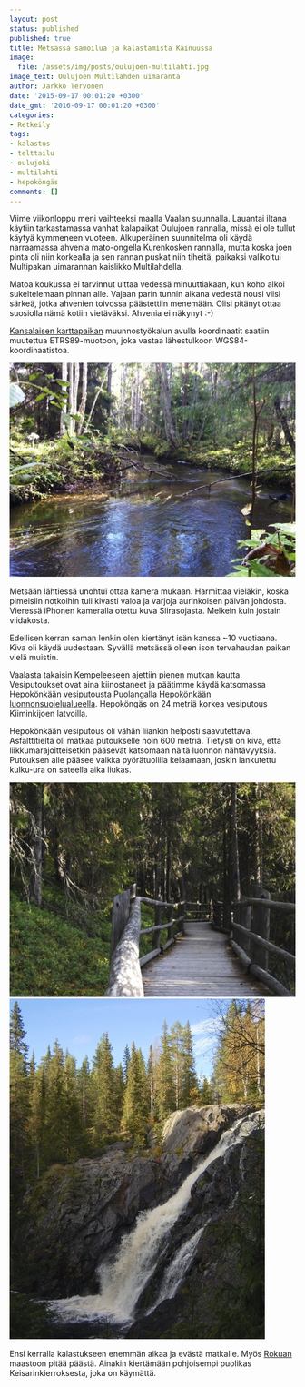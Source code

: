 ```yaml
---
layout: post
status: published
published: true
title: Metsässä samoilua ja kalastamista Kainuussa
image:
  file: /assets/img/posts/oulujoen-multilahti.jpg
image_text: Oulujoen Multilahden uimaranta
author: Jarkko Tervonen
date: '2015-09-17 00:01:20 +0300'
date_gmt: '2016-09-17 00:01:20 +0300'
categories:
- Retkeily
tags:
- kalastus
- telttailu
- oulujoki
- multilahti
- hepoköngäs
comments: []
---
```

Viime viikonloppu meni vaihteeksi maalla Vaalan suunnalla. Lauantai iltana käytiin tarkastamassa vanhat kalapaikat Oulujoen rannalla, missä ei ole tullut käytyä kymmeneen vuoteen. Alkuperäinen suunnitelma oli käydä narraamassa ahvenia mato-ongella Kurenkosken rannalla, mutta koska joen pinta oli niin korkealla ja sen rannan puskat niin tiheitä, paikaksi valikoitui Multipakan uimarannan kaislikko Multilahdella.

Matoa koukussa ei tarvinnut uittaa vedessä minuuttiakaan, kun koho alkoi sukeltelemaan pinnan alle. Vajaan parin tunnin aikana vedestä nousi viisi särkeä, jotka ahvenien toivossa päästettiin menemään. Olisi pitänyt ottaa suosiolla nämä kotiin vietäväksi. Ahvenia ei näkynyt :-)

[Kansalaisen karttapaikan](http://kansalaisen.karttapaikka.fi/) muunnostyökalun avulla koordinaatit saatiin muutettua ETRS89-muotoon, joka vastaa lähestulkoon WGS84-koordinaatistoa.

<amp-img src="/assets/img/posts/siirasoja.jpg" alt="Siirasoja" width="4" height="3" layout="responsive">
  <noscript><img src="/assets/img/posts/siirasoja.jpg" alt="Siirasoja" /></noscript>
</amp-img>

Metsään lähtiessä unohtui ottaa kamera mukaan. Harmittaa vieläkin, koska pimeisiin notkoihin tuli kivasti valoa ja varjoja aurinkoisen päivän johdosta. Vieressä iPhonen kameralla otettu kuva Siirasojasta. Melkein kuin jostain viidakosta.

Edellisen kerran saman lenkin olen kiertänyt isän kanssa ~10 vuotiaana. Kiva oli käydä uudestaan. Syvällä metsässä olleen ison tervahaudan paikan vielä muistin.

Vaalasta takaisin Kempeleeseen ajettiin pienen mutkan kautta. Vesiputoukset ovat aina kiinostaneet ja päätimme käydä katsomassa Hepokönkään vesiputousta Puolangalla [Hepokönkään luonnonsuojelualueella](http://www.luontoon.fi/retkikohteet/muutsuojelualueet/hepokongas/Sivut/Default.aspx). Hepoköngäs on 24 metriä korkea vesiputous Kiiminkijoen latvoilla.

Hepokönkään vesiputous oli vähän liiankin helposti saavutettava. Asfalttitieltä oli matkaa putoukselle noin 600 metriä. Tietysti on kiva, että liikkumarajoitteisetkin pääsevät katsomaan näitä luonnon nähtävyyksiä. Putouksen alle pääsee vaikka pyörätuolilla kelaamaan, joskin lankutettu kulku-ura on sateella aika liukas.

<amp-img src="/assets/img/posts/hepokongas-polku.jpg" alt="Polku Hepokönkäälle" width="4" height="3" layout="responsive">
  <noscript><img src="/assets/img/posts/hepokongas-polku.jpg" alt="Polku Hepokönkäälle" /></noscript>
</amp-img>

<amp-img src="/assets/img/posts/hepokongas.jpg" alt="Hepoköngäs" width="4" height="3" layout="responsive">
  <noscript><img src="/assets/img/posts/hepokongas.jpg" alt="Hepoköngäs" /></noscript>
</amp-img>

Ensi kerralla kalastukseen enemmän aikaa ja evästä matkalle. Myös [Rokuan](http://www.luontoon.fi/retkikohteet/kansallispuistot/rokua/Sivut/Default.aspx) maastoon pitää päästä. Ainakin kiertämään pohjoisempi puolikas Keisarinkierroksesta, joka on käymättä.
